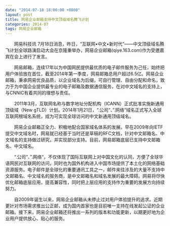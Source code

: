```yaml
---
date: "2014-07-18 18:00:00 +0800"
layout: post
title: 网易企业邮箱支持中文顶级域名腾飞计划
categories: 2014-07
tags: 网易企业邮箱
---
```


　　网易科技讯 7月18日消息，昨日，“互联网•中文•新时代”——中文顶级域名腾飞计划全球路演启动大会在京隆重举办，网易企业邮箱(qiye.163.com)作为受邀嘉宾在会上进行了发言。

　　网易邮箱，连续17年以为中国网民提供最优质的电子邮件服务为己任，始终把用户体验放在首位，截至2014年第一季度，网易邮箱总用户超过6.5亿。网易企业邮箱，秉承网易优良品质，以企业域名为后缀，可自行管理、自由分配和命名，致力于为中国企业提供最专业的电子邮箱及数据通信服务，在对中文域名的支持上，与CNNIC有着共同的理想与责任。

　　2011年3月，互联网名称与数字地址分配机构（ICANN）正式批准实施新通用顶级域（New gTLD）计划。2014年1月21日，“.公司“、”.网络“域名正式写入全球互联网根域名系统，成为可实现全球访问的中文新通用顶级域名。

　　网易企业邮箱正全力、积极地配合国家域名体系的发展。早在2009年向IETF提交中文域名时，网易就已经基于当时还是草稿的RFC文档，针对中文邮箱名、中文域名的支持做过研究，并实现部分支持。目前，网易邮箱底层已支持中文邮箱名、中文域名。

　　“.公司“、”.网络“，不仅体现了国际互联网上对中国文化的认同，方便了全球华语网民对互联网的访问，同时也为国外机构进入中国市场提供了本土化的网络基础资源服务。电子邮件是全球化的重要通讯工具之一，邮件来往涉及的大量不支持中文邮箱名、中文域名的服务商，是中文邮箱名和域名发展的最大障碍。网易将尽快优化邮箱底层应用，提高兼容性，同时把上层应用的支持作为重要的发展方向持续努力。

　　自2009年诞生以来，网易企业邮箱从未停止过对用户体验提升的追求。近期更针对市场需求推出公正邮，成为国内首家也是目前唯一支持在线发起公证的企业邮箱。接下来，网易企业邮箱还将推出一系列的版本和功能更新，以期更好地为企业用户提供放心、贴心的服务。